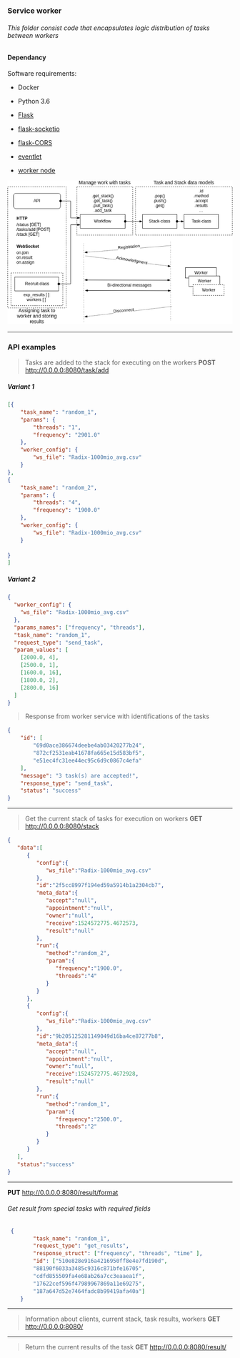 ### Service worker

###### This folder consist code that encapsulates logic distribution of tasks between workers

#### Dependancy
Software requirements:
- Docker
- Python 3.6
- [Flask](http://flask.pocoo.org/docs/0.12/ "Flask")
- [flask-socketio](http://flask-socketio.readthedocs.io/en/latest/ "flask-socketio")
- [flask-CORS](https://flask-cors.readthedocs.io/en/latest/ "Flask-CORS")
- [eventlet](http://eventlet.net/doc/index.html/ "eventlet")

- [worker node](Valavanca/benchmark/tree/master/worker/README.md)

![service <==> worker](./service.png "dependencies between the workers and the service")
___
### API examples
> Tasks are added to the stack for executing on the workers
**POST**  http://0.0.0.0:8080/task/add
##### Variant 1 
```json
[{
    "task_name": "random_1",
    "params": {
        "threads": "1",
        "frequency": "2901.0"
    },
    "worker_config": {
        "ws_file": "Radix-1000mio_avg.csv"
    }
},
{
    "task_name": "random_2",
    "params": {
        "threads": "4",
        "frequency": "1900.0"
    },
    "worker_config": {
        "ws_file": "Radix-1000mio_avg.csv"
    }

}
]
```
##### Variant 2 
```json
{
  "worker_config": {
    "ws_file": "Radix-1000mio_avg.csv"
  },
  "params_names": ["frequency", "threads"],
  "task_name": "random_1",
  "request_type": "send_task",
  "param_values": [
    [2000.0, 4],
    [2500.0, 1],
    [1600.0, 16],
    [1800.0, 2],
    [2800.0, 16]
  ]
}
```
> Response from worker service with identifications of the tasks
```json
{
    "id": [
        "69d0ace386674deebe4ab03420277b24",
        "872cf2531eab41678fa665e15d583bf5",
        "e51ec4fc31ee44ec95c6d9c0867c4efa"
    ],
    "message": "3 task(s) are accepted!",
    "response_type": "send_task",
    "status": "success"
}
```
___

> Get the current stack of tasks for execution on workers
**GET**  http://0.0.0.0:8080/stack
```json 
{
   "data":[
      {
         "config":{
            "ws_file":"Radix-1000mio_avg.csv"
         },
         "id":"2f5cc8997f194ed59a5914b1a2304cb7",
         "meta_data":{
            "accept":"null",
            "appointment":"null",
            "owner":"null",
            "receive":1524572775.4672573,
            "result":"null"
         },
         "run":{
            "method":"random_2",
            "param":{
               "frequency":"1900.0",
               "threads":"4"
            }
         }
      },
      {
         "config":{
            "ws_file":"Radix-1000mio_avg.csv"
         },
         "id":"9b205125281149049d16ba4ce87277b8",
         "meta_data":{
            "accept":"null",
            "appointment":"null",
            "owner":"null",
            "receive":1524572775.4672928,
            "result":"null"
         },
         "run":{
            "method":"random_1",
            "param":{
               "frequency":"2500.0",
               "threads":"2"
            }
         }
      }
   ],
   "status":"success"
}
```
____
**PUT** http://0.0.0.0:8080/result/format
###### Get result from special tasks with required fields
```json
 {
        "task_name": "random_1",
        "request_type": "get_results",
        "response_struct": ["frequency", "threads", "time" ],
        "id": ["510e828e916a4216950ff8e4e7fd190d",
        "88190f6033a3485c9316c871bfe16705",
        "cdfd855509fa4e68ab26a7cc3eaaea1f",
        "17622cef596f47989967869a11e69275",
        "187a647d52e7464fadc8b99419afa40a"]
    }
```
____
> Information about clients, current stack, task results, workers
**GET**  http://0.0.0.0:8080/
___
> Return the current results of the task
**GET**  http://0.0.0.0:8080/result/<id>



